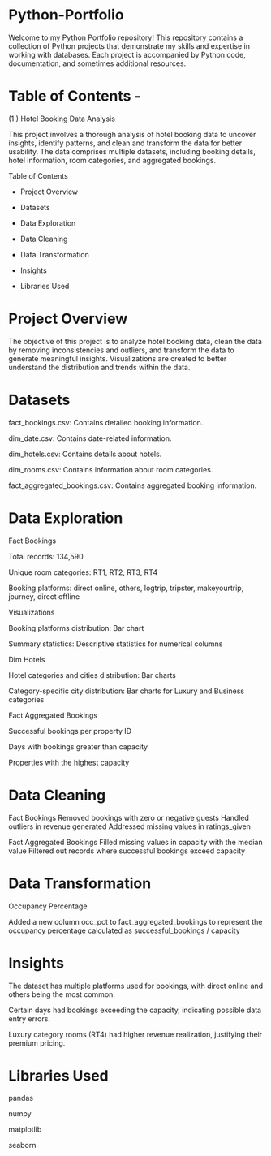# Python-Portfolio
Welcome to my Python Portfolio repository! This repository contains a collection of Python projects that demonstrate my skills and expertise in working with databases. Each project is accompanied by Python code, documentation, and sometimes additional resources.


# Table of Contents -
(1.) Hotel Booking Data Analysis

This project involves a thorough analysis of hotel booking data to uncover insights, identify patterns, and clean and transform the data for better usability. The data comprises multiple datasets, including booking details, hotel information, room categories, and aggregated bookings.

Table of Contents

* Project Overview

* Datasets

* Data Exploration

* Data Cleaning

* Data Transformation

* Insights

* Libraries Used


# Project Overview

The objective of this project is to analyze hotel booking data, clean the data by removing inconsistencies and outliers, and transform the data to generate meaningful insights. Visualizations are created to better understand the distribution and trends within the data.


# Datasets

fact_bookings.csv: Contains detailed booking information.

dim_date.csv: Contains date-related information.

dim_hotels.csv: Contains details about hotels.

dim_rooms.csv: Contains information about room categories.

fact_aggregated_bookings.csv: Contains aggregated booking information.

# Data Exploration

Fact Bookings

Total records: 134,590

Unique room categories: RT1, RT2, RT3, RT4

Booking platforms: direct online, others, logtrip, tripster, makeyourtrip, journey, direct offline

Visualizations

Booking platforms distribution: Bar chart

Summary statistics: Descriptive statistics for numerical columns

Dim Hotels

Hotel categories and cities distribution: Bar charts

Category-specific city distribution: Bar charts for Luxury and Business categories

Fact Aggregated Bookings

Successful bookings per property ID

Days with bookings greater than capacity

Properties with the highest capacity

# Data Cleaning

Fact Bookings
Removed bookings with zero or negative guests
Handled outliers in revenue generated
Addressed missing values in ratings_given

Fact Aggregated Bookings
Filled missing values in capacity with the median value
Filtered out records where successful bookings exceed capacity

# Data Transformation

Occupancy Percentage

Added a new column occ_pct to fact_aggregated_bookings to represent the occupancy percentage calculated as successful_bookings / capacity

# Insights

The dataset has multiple platforms used for bookings, with direct online and others being the most common.

Certain days had bookings exceeding the capacity, indicating possible data entry errors.

Luxury category rooms (RT4) had higher revenue realization, justifying their premium pricing.

# Libraries Used

pandas

numpy

matplotlib

seaborn
